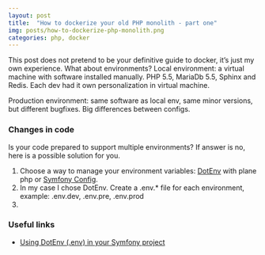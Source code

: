 ```yaml
---
layout: post
title:  "How to dockerize your old PHP monolith - part one"
img: posts/how-to-dockerize-php-monolith.png
categories: php, docker
---
```


This post does not pretend to be your definitive guide to docker, it’s just my own experience.
What about environments?
Local environment: a virtual machine with software installed manually.
PHP 5.5, MariaDb 5.5, Sphinx and Redis. Each dev had it own personalization in virtual machine.

Production environment: same software as local env, same minor versions, but different bugfixes. Big differences between configs.

### Changes in code
Is your code prepared to support multiple environments? If answer is no, here is a possible solution for you.
1. Choose a way to manage your environment variables: [DotEnv](https://symfony.com/doc/current/components/dotenv.html) with plane php or [Symfony Config](https://symfony.com/doc/current/components/config.html).
2. In my case I chose DotEnv. Create a .env.* file for each environment, example: .env.dev, .env.pre, .env.prod
3. 

### Useful links

* [Using DotEnv (.env) in your Symfony project](http://www.oliveradria.com/dotenv-symfony-project/)
